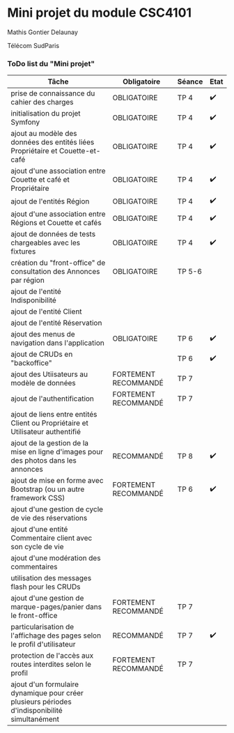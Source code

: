 # Mini projet du module CSC4101

Mathis Gontier Delaunay

Télécom SudParis

### ToDo list du "Mini projet"

| Tâche                                                                                         | Obligatoire          | Séance | Etat               |
| --------------------------------------------------------------------------------------------- | -------------------- | ------ | ------------------ |
| prise de connaissance du cahier des charges                                                   | OBLIGATOIRE          | TP 4   | :heavy_check_mark: |
| initialisation du projet Symfony                                                              | OBLIGATOIRE          | TP 4   | :heavy_check_mark: |
| ajout au modèle des données des entités liées Propriétaire et Couette-et-café                 | OBLIGATOIRE          | TP 4   | :heavy_check_mark: |
| ajout d'une association entre Couette et café et Propriétaire                                 | OBLIGATOIRE          | TP 4   | :heavy_check_mark: |
| ajout de l'entités Région                                                                     | OBLIGATOIRE          | TP 4   | :heavy_check_mark: |
| ajout d'une association entre Régions et Couette et cafés                                     | OBLIGATOIRE          | TP 4   | :heavy_check_mark: |
| ajout de données de tests chargeables avec les fixtures                                       | OBLIGATOIRE          | TP 4   | :heavy_check_mark: |
| création du "front-office" de consultation des Annonces par région                            | OBLIGATOIRE          | TP 5-6 |                    |
| ajout de l'entité Indisponibilité                                                             |                      |        |                    |
| ajout de l'entité Client                                                                      |                      |        |                    |
| ajout de l'entité Réservation                                                                 |                      |        |                    |
| ajout des menus de navigation dans l'application                                              | OBLIGATOIRE          | TP 6   | :heavy_check_mark: |
| ajout de CRUDs en "backoffice"                                                                |                      | TP 6   | :heavy_check_mark: |
| ajout des Utiisateurs au modèle de données                                                    | FORTEMENT RECOMMANDÉ | TP 7   |                    |
| ajout de l'authentification                                                                   | FORTEMENT RECOMMANDÉ | TP 7   |                    |
| ajout de liens entre entités Client ou Propriétaire et Utilisateur authentifié                |                      |        |                    |
| ajout de la gestion de la mise en ligne d'images pour des photos dans les annonces            | RECOMMANDÉ           | TP 8   | :heavy_check_mark: |
| ajout de mise en forme avec Bootstrap (ou un autre framework CSS)                             | FORTEMENT RECOMMANDÉ | TP 6   | :heavy_check_mark: |
| ajout d'une gestion de cycle de vie des réservations                                          |                      |        |                    |
| ajout d'une entité Commentaire client avec son cycle de vie                                   |                      |        |                    |
| ajout d'une modération des commentaires                                                       |                      |        |                    |
| utilisation des messages flash pour les CRUDs                                                 |                      |        |                    |
| ajout d'une gestion de marque-pages/panier dans le front-office                               | FORTEMENT RECOMMANDÉ | TP 7   |                    |
| particularisation de l'affichage des pages selon le profil d'utilisateur                      | RECOMMANDÉ           | TP 7   | :heavy_check_mark: |
| protection de l'accès aux routes interdites selon le profil                                   | FORTEMENT RECOMMANDÉ | TP 7   |                    |
| ajout d'un formulaire dynamique pour créer plusieurs périodes d'indisponibilité simultanément |                      |        |                    |
